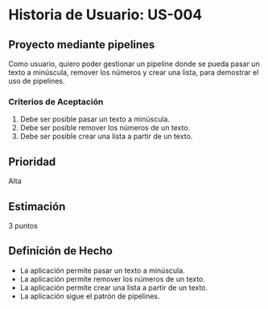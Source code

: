 # Historia de Usuario: US-004
 
## Proyecto mediante pipelines
 
Como usuario, quiero poder gestionar un pipeline donde se pueda pasar un texto a minúscula, remover los números y crear una lista, para demostrar el uso de pipelines.
 
### Criterios de Aceptación
 
1. Debe ser posible pasar un texto a minúscula.
2. Debe ser posible remover los números de un texto.
3. Debe ser posible crear una lista a partir de un texto.
 
## Prioridad
 
Alta
 
## Estimación
 
3 puntos
 
## Definición de Hecho
 
- La aplicación permite pasar un texto a minúscula.
- La aplicación permite remover los números de un texto.
- La aplicación permite crear una lista a partir de un texto.
- La aplicación sigue el patrón de pipelines.
